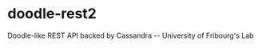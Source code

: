 doodle-rest2
============

Doodle-like REST API backed by Cassandra -- University of Fribourg's Lab
